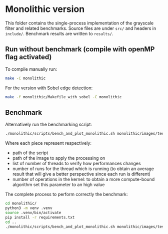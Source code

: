 # Monolithic version

This folder contains the single-process implementation of the grayscale filter
and related benchmarks.  Source files are under `src/` and headers in
`include/`.  Benchmark results are written to `results/`.

## Run without benchmark (compile with openMP flag activated)

To compile manually run:

```bash
make -C monolithic
```

For the version with Sobel edge detection:

```bash
make -f monolithic/Makefile_with_sobel -C monolithic
```

## Benchmark

Alternatively run the benchmarking script:

```bash
./monolithic/scripts/bench_and_plot_monolithic.sh monolithic/images/test.jpg "1 2 3 4 6" 1 1
```
Where each piece represent respectively:
- path of the script
- path of the image to apply the processing on
- list of number of threads to verify how performances changes
- number of runs for the thread which is running (to obtain an average result that will give a better perspective since each run is different)
- number of operations in the kernel: to obtain a more compute-bound algorithm set this parameter to an high value

The complete process to perform correctly the benchmark:

```bash
cd monolithic/
python3 -m venv .venv
source .venv/bin/activate
pip install -r requirements.txt 
cd ..
./monolithic/scripts/bench_and_plot_monolithic.sh monolithic/images/test.jpg "1 2 3 4 6" 1 1
```